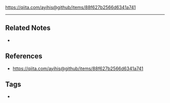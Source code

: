 https://qiita.com/ayihis@github/items/88f627b2566d6341a741

----
## Related Notes
- 

## References
- https://qiita.com/ayihis@github/items/88f627b2566d6341a741

## Tags
- 